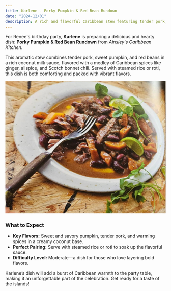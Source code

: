 ```yaml
---
title: Karlene - Porky Pumpkin & Red Bean Rundown
date: "2024-12/01"
description: A rich and flavorful Caribbean stew featuring tender pork, pumpkin, and red beans in a spiced coconut milk sauce.
---
```


For Renee's birthday party, **Karlene** is preparing a delicious and hearty dish: **Porky Pumpkin & Red Bean Rundown** from _Ainsley's Caribbean Kitchen_.

This aromatic stew combines tender pork, sweet pumpkin, and red beans in a rich coconut milk sauce, flavored with a medley of Caribbean spices like ginger, allspice, and Scotch bonnet chili. Served with steamed rice or roti, this dish is both comforting and packed with vibrant flavors.

![Porky Pumpkin & Red Bean Rundown](./porky-pumpkin.jpg)

### What to Expect

- **Key Flavors:** Sweet and savory pumpkin, tender pork, and warming spices in a creamy coconut base.
- **Perfect Pairing:** Serve with steamed rice or roti to soak up the flavorful sauce.
- **Difficulty Level:** Moderate—a dish for those who love layering bold flavors.

Karlene’s dish will add a burst of Caribbean warmth to the party table, making it an unforgettable part of the celebration. Get ready for a taste of the islands!